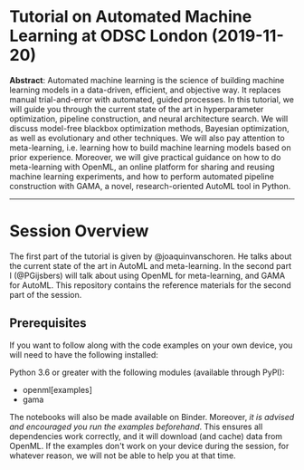 # Tutorial on Automated Machine Learning at ODSC London (2019-11-20)

**Abstract**: 
Automated machine learning is the science of building machine learning models in a data-driven, efficient, and objective way. 
It replaces manual trial-and-error with automated, guided processes. 
In this tutorial, we will guide you through the current state of the art in hyperparameter optimization, pipeline construction, and neural architecture search. 
We will discuss model-free blackbox optimization methods, Bayesian optimization, as well as evolutionary and other techniques. 
We will also pay attention to meta-learning, i.e. learning how to build machine learning models based on prior experience. 
Moreover, we will give practical guidance on how to do meta-learning with OpenML, an online platform for sharing and reusing machine learning experiments, 
and how to perform automated pipeline construction with GAMA, a novel, research-oriented AutoML tool in Python.

----
# Session Overview

The first part of the tutorial is given by @joaquinvanschoren.
He talks about the current state of the art in AutoML and meta-learning.
In the second part I (@PGijsbers) will talk about using OpenML for meta-learning, and GAMA for AutoML.
This repository contains the reference materials for the second part of the session.

## Prerequisites
If you want to follow along with the code examples on your own device, you will need to have the following installed:

Python 3.6 or greater with the following modules (available through PyPI):
 - openml[examples]
 - gama
 
The notebooks will also be made available on Binder.
Moreover, _it is advised and encouraged you run the examples beforehand_.
This ensures all dependencies work correctly, and it will download (and cache) data from OpenML.
If the examples don't work on your device during the session, for whatever reason, we will not be able to help you at that time.
